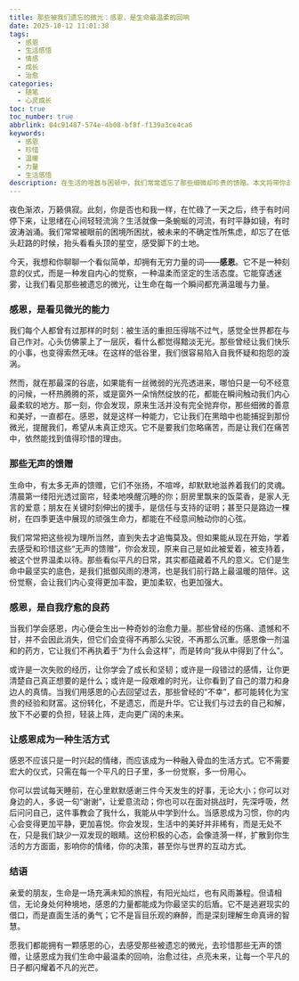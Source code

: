 ```yaml
---
title: 那些被我们遗忘的微光：感恩，是生命最温柔的回响
date: 2025-10-12 11:01:38
tags:
  - 感恩
  - 生活感悟
  - 情感
  - 成长
  - 治愈
categories:
  - 随笔
  - 心灵成长
toc: true
toc_number: true
abbrlink: 04c91487-574e-4b08-bf8f-f139a3ce4ca6
keywords:
  - 感恩
  - 珍惜
  - 温暖
  - 力量
  - 生活感悟
description: 在生活的喧嚣与困顿中，我们常常遗忘了那些细微却珍贵的馈赠。本文将带你走进感恩的内心世界，感受它如何成为我们生命中最温柔的回响，治愈过往的伤痛，点亮前行的道路，让每一个平凡的日子都闪耀着不凡的光芒。
---
```


夜色渐浓，万籁俱寂。此刻，你是否也和我一样，在忙碌了一天之后，终于有时间停下来，让思绪在心间轻轻流淌？生活就像一条蜿蜒的河流，有时平静如镜，有时波涛汹涌。我们常常被眼前的困境所困扰，被未来的不确定性所焦虑，却忘了在低头赶路的时候，抬头看看头顶的星空，感受脚下的土地。

今天，我想和你聊聊一个看似简单，却拥有无穷力量的词——**感恩**。它不是一种刻意的仪式，而是一种发自内心的觉察，一种温柔而坚定的生活态度。它能穿透迷雾，让我们看见那些被遗忘的微光，让生命在每一个瞬间都充满温暖与力量。

### 感恩，是看见微光的能力

我们每个人都曾有过那样的时刻：被生活的重担压得喘不过气，感觉全世界都在与自己作对。心头仿佛蒙上了一层灰，看什么都觉得黯淡无光。那些曾经让我们快乐的小事，也变得索然无味。在这样的低谷里，我们很容易陷入自我怀疑和抱怨的漩涡。

然而，就在那最深的谷底，如果能有一丝微弱的光亮透进来，哪怕只是一句不经意的问候，一杯热腾腾的茶，或是窗外一朵悄然绽放的花，都能在瞬间触动我们内心最柔软的地方。那一刻，你会发现，原来生活并没有完全抛弃你，那些细微的善意和美好，一直都在。感恩，就是这样一种能力，它让我们在黑暗中也能捕捉到那份微光，提醒我们，希望从未真正熄灭。它不是要我们忽略痛苦，而是让我们在痛苦中，依然能找到值得珍惜的理由。

### 那些无声的馈赠

生命中，有太多无声的馈赠，它们不张扬，不喧哗，却默默地滋养着我们的灵魂。清晨第一缕阳光透过窗帘，轻柔地唤醒沉睡的你；厨房里飘来的饭菜香，是家人无言的爱意；朋友在关键时刻伸出的援手，是信任与支持的证明；甚至只是路边一棵树，在四季更迭中展现的顽强生命力，都能在不经意间触动你的心弦。

我们常常把这些视为理所当然，直到失去才追悔莫及。但如果能从现在开始，学着去感受和珍惜这些“无声的馈赠”，你会发现，原来自己是如此被爱着，被支持着，被这个世界温柔以待。那些看似平凡的日常，其实都蕴藏着不凡的意义。它们是生命中最坚实的底色，是我们抵御风雨的港湾，也是我们前行路上最温暖的陪伴。这份觉察，会让我们内心变得更加丰盈，更加柔软，也更加强大。

### 感恩，是自我疗愈的良药

当我们学会感恩，内心便会生出一种奇妙的治愈力量。那些曾经的伤痛、遗憾和不甘，并不会因此消失，但它们会变得不再那么尖锐，不再那么沉重。感恩像一剂温和的药方，它让我们不再执着于“为什么会这样”，而是转向“我从中得到了什么”。

或许是一次失败的经历，让你学会了成长和坚韧；或许是一段错过的感情，让你更清楚自己真正想要的是什么；或许是一段艰难的时光，让你看到了自己的潜力和身边人的真情。当我们用感恩的心去回望过去，那些曾经的“不幸”，都可能转化为宝贵的经验和财富。这份转化，不是遗忘，而是升华。它让我们与过去的自己和解，放下不必要的负担，轻装上阵，走向更广阔的未来。

### 让感恩成为一种生活方式

感恩不应该只是一时兴起的情绪，而应该成为一种融入骨血的生活方式。它不需要宏大的仪式，只需在每一个平凡的日子里，多一份觉察，多一份用心。

你可以尝试每天睡前，在心里默默感谢三件今天发生的好事，无论大小；你可以对身边的人，多说一句“谢谢”，让爱意流动；你也可以在面对挑战时，先深呼吸，然后问问自己，这件事教会了我什么，我能从中学到什么。当感恩成为习惯，你的内心会变得更加平静，更加喜悦。你会发现，生活中的美好并非稀有，而是无处不在，只是我们缺少一双发现的眼睛。这份积极的心态，会像涟漪一样，扩散到你生活的方方面面，影响你的情绪，你的决策，甚至你与世界的互动方式。

### 结语

亲爱的朋友，生命是一场充满未知的旅程，有阳光灿烂，也有风雨兼程。但请相信，无论身处何种境地，感恩的力量都能成为你最坚实的后盾。它不是逃避现实的借口，而是直面生活的勇气；它不是盲目乐观的麻醉，而是深刻理解生命真谛的智慧。

愿我们都能拥有一颗感恩的心，去感受那些被遗忘的微光，去珍惜那些无声的馈赠，让感恩成为我们生命中最温柔的回响，治愈过往，点亮未来，让每一个平凡的日子都闪耀着不凡的光芒。